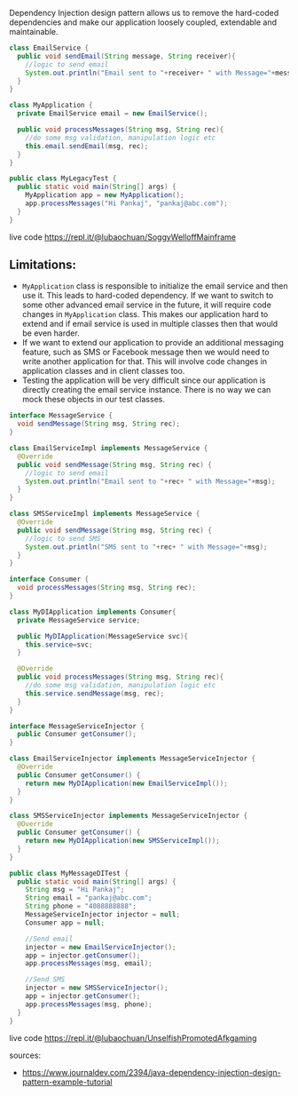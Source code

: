Dependency Injection design pattern allows us to remove the hard-coded dependencies and make our application loosely coupled, extendable and maintainable.

```java
class EmailService {
  public void sendEmail(String message, String receiver){
    //logic to send email
    System.out.println("Email sent to "+receiver+ " with Message="+message);
  }
}

class MyApplication {
  private EmailService email = new EmailService();

  public void processMessages(String msg, String rec){
    //do some msg validation, manipulation logic etc
    this.email.sendEmail(msg, rec);
  }
}

public class MyLegacyTest {
  public static void main(String[] args) {
    MyApplication app = new MyApplication();
    app.processMessages("Hi Pankaj", "pankaj@abc.com");
  }
}
```

live code https://repl.it/@lubaochuan/SoggyWelloffMainframe

## Limitations:
* `MyApplication` class is responsible to initialize the email service and then use it. This leads to hard-coded dependency. If we want to switch to some other advanced email service in the future, it will require code changes in `MyApplication` class. This makes our application hard to extend and if email service is used in multiple classes then that would be even harder.
* If we want to extend our application to provide an additional messaging feature, such as SMS or Facebook message then we would need to write another application for that. This will involve code changes in application classes and in client classes too.
* Testing the application will be very difficult since our application is directly creating the email service instance. There is no way we can mock these objects in our test classes.

```java
interface MessageService {
  void sendMessage(String msg, String rec);
}

class EmailServiceImpl implements MessageService {
  @Override
  public void sendMessage(String msg, String rec) {
    //logic to send email
    System.out.println("Email sent to "+rec+ " with Message="+msg);
  }
}

class SMSServiceImpl implements MessageService {
  @Override
  public void sendMessage(String msg, String rec) {
    //logic to send SMS
    System.out.println("SMS sent to "+rec+ " with Message="+msg);
  }
}

interface Consumer {
  void processMessages(String msg, String rec);
}

class MyDIApplication implements Consumer{
  private MessageService service;

  public MyDIApplication(MessageService svc){
    this.service=svc;
  }

  @Override
  public void processMessages(String msg, String rec){
    //do some msg validation, manipulation logic etc
    this.service.sendMessage(msg, rec);
  }
}

interface MessageServiceInjector {
  public Consumer getConsumer();
}

class EmailServiceInjector implements MessageServiceInjector {
  @Override
  public Consumer getConsumer() {
    return new MyDIApplication(new EmailServiceImpl());
  }
}

class SMSServiceInjector implements MessageServiceInjector {
  @Override
  public Consumer getConsumer() {
    return new MyDIApplication(new SMSServiceImpl());
  }
}

public class MyMessageDITest {
  public static void main(String[] args) {
    String msg = "Hi Pankaj";
    String email = "pankaj@abc.com";
    String phone = "4088888888";
    MessageServiceInjector injector = null;
    Consumer app = null;

    //Send email
    injector = new EmailServiceInjector();
    app = injector.getConsumer();
    app.processMessages(msg, email);

    //Send SMS
    injector = new SMSServiceInjector();
    app = injector.getConsumer();
    app.processMessages(msg, phone);
  }
}
```

live code https://repl.it/@lubaochuan/UnselfishPromotedAfkgaming

sources:
* https://www.journaldev.com/2394/java-dependency-injection-design-pattern-example-tutorial
